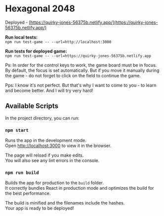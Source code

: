 # Hexagonal 2048

Deployed - [https://quirky-jones-56375b.netlify.app/](https://quirky-jones-56375b.netlify.app/)

**Run local tests:** <br>
`npm run test-game -- --url=http://localhost:3000`

**Run tests for deployed game:** <br>
`npm run test-game -- --url=https://quirky-jones-56375b.netlify.app`

Ps: In order for the control keys to work, the game board must be in focus. By default, the focus is set automatically. But if you move it manually during the game - do not forget to click on the field to continue the game.

Pps: I know it's not perfect. But that's why I want to come to you - to learn and become better. And I will try very hard!

## Available Scripts

In the project directory, you can run:

### `npm start`

Runs the app in the development mode.\
Open [http://localhost:3000](http://localhost:3000) to view it in the browser.

The page will reload if you make edits.\
You will also see any lint errors in the console.

### `npm run build`

Builds the app for production to the `build` folder.\
It correctly bundles React in production mode and optimizes the build for the best performance.

The build is minified and the filenames include the hashes.\
Your app is ready to be deployed!
